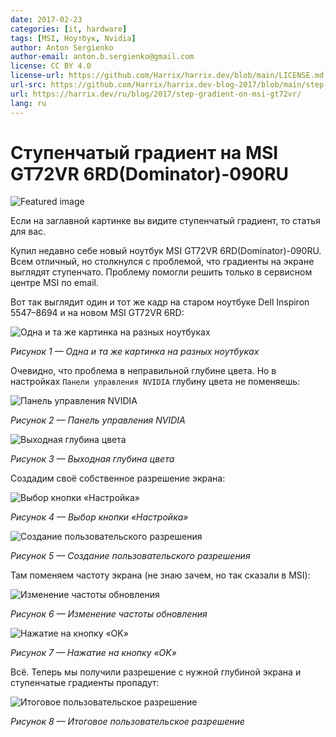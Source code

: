 ```yaml
---
date: 2017-02-23
categories: [it, hardware]
tags: [MSI, Ноутбук, Nvidia]
author: Anton Sergienko
author-email: anton.b.sergienko@gmail.com
license: CC BY 4.0
license-url: https://github.com/Harrix/harrix.dev/blob/main/LICENSE.md
url-src: https://github.com/Harrix/harrix.dev-blog-2017/blob/main/step-gradient-on-msi-gt72vr/step-gradient-on-msi-gt72vr.md
url: https://harrix.dev/ru/blog/2017/step-gradient-on-msi-gt72vr/
lang: ru
---
```


# Ступенчатый градиент на MSI GT72VR 6RD(Dominator)-090RU

![Featured image](featured-image.svg)

Если на заглавной картинке вы видите ступенчатый градиент, то статья для вас.

Купил недавно себе новый ноутбук MSI GT72VR 6RD(Dominator)-090RU. Всем отличный, но столкнулся с проблемой, что градиенты на экране выглядят ступенчато. Проблему помогли решить только в сервисном центре MSI по email.

Вот так выглядит один и тот же кадр на старом ноутбуке Dell Inspiron 5547–8694 и на новом MSI GT72VR 6RD:

![Одна и та же картинка на разных ноутбуках](img/problem_01.jpg)

_Рисунок 1 — Одна и та же картинка на разных ноутбуках_

Очевидно, что проблема в неправильной глубине цвета. Но в настройках `Панели управления NVIDIA` глубину цвета не поменяешь:

![Панель управления NVIDIA](img/problem_02.png)

_Рисунок 2 — Панель управления NVIDIA_

![Выходная глубина цвета](img/problem_03.png)

_Рисунок 3 — Выходная глубина цвета_

Создадим своё собственное разрешение экрана:

![Выбор кнопки «Настройка»](img/fix_01.png)

_Рисунок 4 — Выбор кнопки «Настройка»_

![Создание пользовательского разрешения](img/fix_02.png)

_Рисунок 5 — Создание пользовательского разрешения_

Там поменяем частоту экрана (не знаю зачем, но так сказали в MSI):

![Изменение частоты обновления](img/fix_03.png)

_Рисунок 6 — Изменение частоты обновления_

![Нажатие на кнопку «OK»](img/fix_04.png)

_Рисунок 7 — Нажатие на кнопку «OK»_

Всё. Теперь мы получили разрешение с нужной глубиной экрана и ступенчатые градиенты пропадут:

![Итоговое пользовательское разрешение](img/fix_05.png)

_Рисунок 8 — Итоговое пользовательское разрешение_
